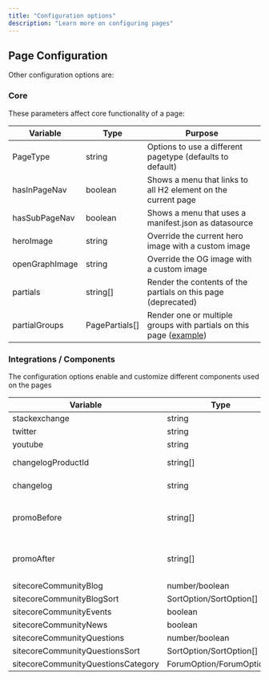```yaml
---
title: "Configuration options"
description: "Learn more on configuring pages"
---
```


## Page Configuration
Other configuration options are:

### Core
These parameters affect core functionality of a page:

|Variable|Type|Purpose|
|-|-|-|
|PageType|string|Options to use a different pagetype (defaults to default)|
|hasInPageNav|boolean|Shows a menu that links to all H2 element on the current page|
|hasSubPageNav|boolean|Shows a menu that uses a manifest.json as datasource|
|heroImage|string|Override the current hero image with a custom image|
|openGraphImage|string|Override the OG image with a custom image|
|partials|string[]|Render the contents of the partials on this page (deprecated)|
|partialGroups|PagePartials[]|Render one or multiple groups with partials on this page ([example](https://github.com/Sitecore/developer-portal/blob/773a9f5783ad34293ed3959fc400c795f0fc9d8b/apps/devportal/data/markdown/pages/discover.md?plain=1#L7))|

### Integrations / Components
The configuration options enable and customize different components used on the pages

|Variable|Type|Purpose|
|-|-|-|
stackexchange|string | string[]|string or string array of tags (#tagname)|
twitter|string | string[]|String array of accounts or hashtags|
youtube|string|Playlist Id|
changelogProductId|string[]|array of productIds to include|
changelog|string|Number of entries to retrieve|
promoBefore|string[]|Name of .ts file within `apps\devportal\data\promos` folder (without file extension)|
promoAfter|string[]|Name of .ts file within `apps\devportal\data\promos` folder (without file extension)|
sitecoreCommunityBlog|number/boolean|[Read more here](content/community)|
sitecoreCommunityBlogSort|SortOption/SortOption[]|[Read more here](content/community)|
sitecoreCommunityEvents|boolean|[Read more here](content/community)|
sitecoreCommunityNews|boolean|[Read more here](content/community)|
sitecoreCommunityQuestions|number/boolean|[Read more here](content/community)|
sitecoreCommunityQuestionsSort|SortOption/SortOption[]|[Read more here](content/community)|
sitecoreCommunityQuestionsCategory|ForumOption/ForumOption[]|[Read more here](content/community)|